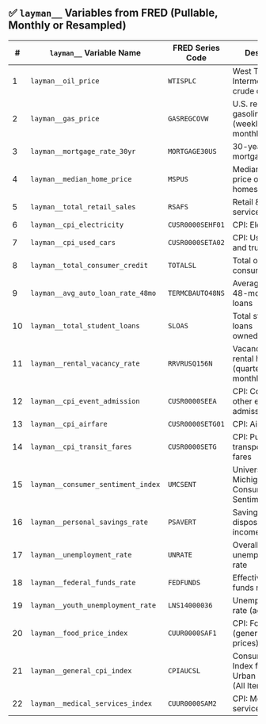 ## ✅ `layman__` Variables from FRED (Pullable, Monthly or Resampled)

| #  | `layman__` Variable Name               | FRED Series Code       | Description                                                  |
|----|----------------------------------------|------------------------|-------------------------------------------------------------|
| 1  | `layman__oil_price`                    | `WTISPLC`              | West Texas Intermediate crude oil price                     |
| 2  | `layman__gas_price`                    | `GASREGCOVW`           | U.S. regular gasoline price (weekly → monthly)              |
| 3  | `layman__mortgage_rate_30yr`           | `MORTGAGE30US`         | 30-year fixed mortgage rate                                 |
| 4  | `layman__median_home_price`            | `MSPUS`                | Median sales price of U.S. homes                            |
| 5  | `layman__total_retail_sales`           | `RSAFS`                | Retail & food service sales                                 |
| 6  | `layman__cpi_electricity`              | `CUSR0000SEHF01`       | CPI: Electricity                                            |
| 7  | `layman__cpi_used_cars`                | `CUSR0000SETA02`       | CPI: Used cars and trucks                                   |
| 8  | `layman__total_consumer_credit`        | `TOTALSL`              | Total outstanding consumer credit                           |
| 9  | `layman__avg_auto_loan_rate_48mo`      | `TERMCBAUTO48NS`       | Average rate on 48-month auto loans                         |
| 10 | `layman__total_student_loans`          | `SLOAS`                | Total student loans owned/securitized                       |
| 11 | `layman__rental_vacancy_rate`          | `RRVRUSQ156N`          | Vacancy rate for rental housing (quarterly → monthly)       |
| 12 | `layman__cpi_event_admission`          | `CUSR0000SEEA`         | CPI: Concerts and other event admissions                    |
| 13 | `layman__cpi_airfare`                  | `CUSR0000SETG01`       | CPI: Airline fares                                          |
| 14 | `layman__cpi_transit_fares`            | `CUSR0000SETG`         | CPI: Public transportation fares                            |
| 15 | `layman__consumer_sentiment_index`     | `UMCSENT`              | University of Michigan Consumer Sentiment Index             |
| 16 | `layman__personal_savings_rate`        | `PSAVERT`              | Savings as % of disposable income                           |
| 17 | `layman__unemployment_rate`            | `UNRATE`               | Overall civilian unemployment rate                          |
| 18 | `layman__federal_funds_rate`           | `FEDFUNDS`             | Effective federal funds rate                                |
| 19 | `layman__youth_unemployment_rate`      | `LNS14000036`          | Unemployment rate (age 16–19)                               |
| 20 | `layman__food_price_index`             | `CUUR0000SAF1`         | CPI: Food at home (general grocery prices)                  |
| 21 | `layman__general_cpi_index`            | `CPIAUCSL`             | Consumer Price Index for All Urban Consumers (All Items)    |
| 22 | `layman__medical_services_index`       | `CUUR0000SAM2`         | CPI: Medical care services                                  |